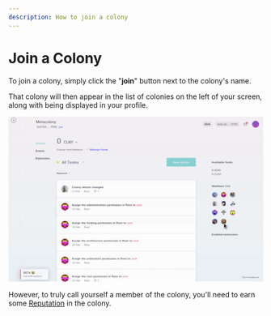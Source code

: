 ```yaml
---
description: How to join a colony
---
```


# Join a Colony

To join a colony, simply click the "**join**" button next to the colony's name.

That colony will then appear in the list of colonies on the left of your screen, along with being displayed in your profile.

![](<../.gitbook/assets/Screen record from 2021-03-03 15.40.20.gif>)

However, to truly call yourself a member of the colony, you'll need to earn some [Reputation](../key-concepts/reputation/) in the colony.
